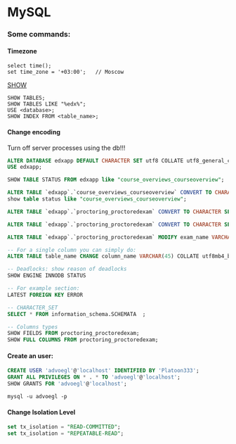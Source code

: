 # MySQL

### Some commands:
#### Timezone
```
select time();
set time_zone = '+03:00';	// Moscow
```

[SHOW](https://dev.mysql.com/doc/refman/5.7/en/show.html)
```
SHOW TABLES;
SHOW TABLES LIKE "%edx%";
USE <database>;
SHOW INDEX FROM <table_name>;
```

#### Change encoding
Turn off server processes using the db!!!

```sql
ALTER DATABASE edxapp DEFAULT CHARACTER SET utf8 COLLATE utf8_general_ci;
USE edxapp;
```

```sql
SHOW TABLE STATUS FROM edxapp like "course_overviews_courseoverview";

ALTER TABLE `edxapp`.`course_overviews_courseoverview` CONVERT TO CHARACTER SET utf8 COLLATE utf8_general_ci;
show table status like "course_overviews_courseoverview";

ALTER TABLE `edxapp`.`proctoring_proctoredexam` CONVERT TO CHARACTER SET utf8 COLLATE utf8_general_ci;

ALTER TABLE `edxapp`.`proctoring_proctoredexam` CONVERT TO CHARACTER SET utf8mb4 COLLATE utf8mb4_unicode_ci;

ALTER TABLE `edxapp`.`proctoring_proctoredexam` MODIFY exam_name VARCHAR(255) CHARACTER SET utf8mb4 COLLATE utf8mb4_unicode_ci;

-- For a single column you can simply do: 
ALTER TABLE table_name CHANGE column_name VARCHAR(45) COLLATE utf8mb4_bin;

-- Deadlocks: show reason of deadlocks
SHOW ENGINE INNODB STATUS

-- For example section:
LATEST FOREIGN KEY ERROR  

-- CHARACTER_SET
SELECT * FROM information_schema.SCHEMATA  ;

-- Columns types
SHOW FIELDS FROM proctoring_proctoredexam;
SHOW FULL COLUMNS FROM proctoring_proctoredexam;
```

#### Create an user:
```sql
CREATE USER 'advoegl'@'localhost' IDENTIFIED BY 'Platoon333';
GRANT ALL PRIVILEGES ON * . * TO 'advoegl'@'localhost';
SHOW GRANTS FOR 'advoegl'@'localhost';
```
```shell
mysql -u advoegl -p
```


#### Change Isolation Level
```sql
set tx_isolation = "READ-COMMITTED";
set tx_isolation = "REPEATABLE-READ";
```
